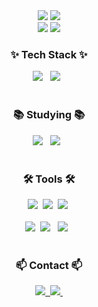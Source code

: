<div align="center">
<img src="https://capsule-render.vercel.app/api?type=waving&color=auto&height=300§ion=header&text=Welcome!😊&desc=This%20is%20Teddy%20playground.%20&fontSize=90&descSize=30&fontColor=ffffff&fontAlignY=40" />
    <img src="![header](https://capsule-render.vercel.app/api?type=waving&color=auto&height=300§ion=header&text=Welcome!😊&desc=This%20is%20Sumin%20playground.%20&fontSize=90&descSize=30&fontColor=ffffff&fontAlignY=40)"/>
</div>

<div align="center">
    <img src="https://github-readme-stats.vercel.app/api?username=ebzm00&theme=blue-green" />
   <img src="http://mazassumnida.wtf/api/v2/generate_badge?boj=ebzm00" />
</div>


<h3 align="center">✨ Tech Stack ✨</h3>
<div align="center">
  <img src="https://img.shields.io/badge/Java-ED8B00?style=for-the-badge&logo=openjdk&logoColor=white" /> &nbsp
  <img src="https://img.shields.io/badge/MySQL-00000F?style=for-the-badge&logo=mysql&logoColor=white" /> &nbsp
</div>


<br>
<h3 align="center">📚 Studying 📚</h3>
<div align="center">
  <img src="https://img.shields.io/badge/Java-ED8B00?style=for-the-badge&logo=openjdk&logoColor=white" /> &nbsp
  <img src="https://img.shields.io/badge/MySQL-00000F?style=for-the-badge&logo=mysql&logoColor=white" /> &nbsp
</div>


<br>

<h3 align="center">🛠 Tools 🛠</h3>
<div align="center">
  <img src="https://img.shields.io/badge/git-F05033.svg?style=for-the-badge&logo=git&logoColor=white" />&nbsp
  <img src="https://img.shields.io/badge/github-181717.svg?style=for-the-badge&logo=github&logoColor=white" />&nbsp
  <img src="https://img.shields.io/badge/Notion-F3F3F3.svg?style=for-the-badge&logo=notion&logoColor=black" />&nbsp
</div>


<br>

<div align="center">
  <img src="https://img.shields.io/badge/VSCode-2C2C32.svg?style=for-the-badge&logo=visual-studio-code&logoColor=22ABF3" />&nbsp
  <img src="https://img.shields.io/badge/Eclipse-2C2255?style=for-the-badge&logo=eclipse&logoColor=white" /> &nbsp
 <img src="https://img.shields.io/badge/IntelliJ_IDEA-000000.svg?style=for-the-badge&logo=intellij-idea&logoColor=white"/> &nbsp
<!--   <img src="https://img.shields.io/badge/Colab-2C2C32.svg?style=for-the-badge&logo=googlecolab&logoColor=F9AB00" />&nbsp -->
</div>

<br>

<h3 align="center">📫 Contact 📫</h3>
<div align="center">
  <a href="hgs01041161264@gmail.com">
    <img
      src="https://img.shields.io/badge/hgs01041161264@gmail.com-0078D4?style=for-the-badge&logo=microsoftoutlook&logoColor=white"/>&nbsp
  </a>
  <a href="https://www.instagram.com/g.otter_/">
    <img
      src="https://img.shields.io/badge/instagram-E4405F?style=for-the-badge&logo=instagram&logoColor=white"/>&nbsp
  </a>
</div>

<!--
**ebzm00/ebzm00** is a ✨ _special_ ✨ repository because its `README.md` (this file) appears on your GitHub profile.

Here are some ideas to get you started:

- 🔭 I’m currently working on ...
- 🌱 I’m currently learning ...
- 👯 I’m looking to collaborate on ...
- 🤔 I’m looking for help with ...
- 💬 Ask me about ...
- 📫 How to reach me: ...
- 😄 Pronouns: ...
- ⚡ Fun fact: ...
-->
